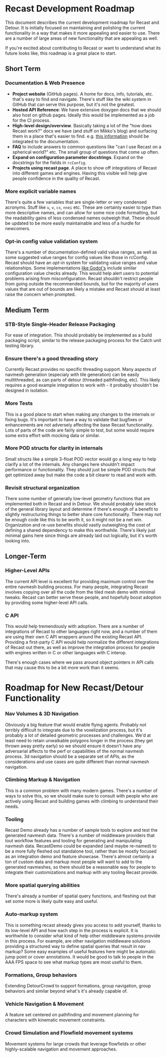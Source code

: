 # Recast Development Roadmap

This document describes the current development roadmap for Recast and Detour.  It is initially focused on maintaining and polishing the current functionality in a way that makes it more appealing and easier to use.  There are a number of large areas of new functionality that are appealing as well.  

If you're excited about contributing to Recast or want to understand what its future looks like, this roadmap is a great place to start.

## Short Term

### Documentation & Web Presence
-   **Project website** (GitHub pages). A home for docs, info, tutorials, etc. that's easy to find and navigate. There's stuff like the wiki system in GitHub that can serve this purpose, but it's not the greatest.
-   **Hosted API Reference**: We have extensive doxygen docs that we should also host on github pages.  Ideally this would be implemented as a job for the CI process.
-   **High-level design/overview**. Basically taking a lot of the "how does Recast work?" docs we have (and stuff on Mikko's blog) and surfacing them in a place that's easier to find.  e.g. [this information](http://digestingduck.blogspot.com/2010/02/slides-from-past.html) should be integrated to the documentation.
-   **FAQ** to include answers to common questions like "can I use Recast on a spherical world?" etc. The small group of questions that come up often.
-   **Expand on configuration parameter docstrings**. Expand on the docstrings for the fields in `rcConfig`.
-   **Projects using recast page**. A place to show off integrations of Recast into different games and engines. Having this visible will help give people confidence in the quality of Recast.

### More explicit variable names
There's quite a few variables that are single-letter or very condensed acronyms. Stuff like `u`, `v`, `cs`, `nnei` etc. These are certainly easier to type than more descriptive names, and can allow for some nice code formatting, but the readability gains of less condensed names outweigh that.  These should be updated to be more easily maintainable and less of a hurdle for newcomers.

### Opt-in config value validation system
There's a number of documentation-defined valid value ranges, as well as some suggested value ranges for config values like those in rcConfig.  Recast should have an _opt-in_ system for validating value ranges and value relationships.  Some implementations [like Godot's](https://github.com/godotengine/godot/blob/c7ceb94e372216b1b033d7c2ac26d5b7545c4dac/modules/navigation/navigation_mesh_generator.cpp#L545-L568) include similar configuration value checks already.  This would help alert users to potential problems arising from misconfiguration.  Recast shouldn't restrict people from going outside the recommended bounds, but for the majority of users values that are out of bounds are likely a mistake and Recast should at least raise the concern when prompted.

## Medium Term

### STB-Style Single-Header Release Packaging
For ease of integration. This should probably be implemented as a build packaging script, similar to the release packaging process for the Catch unit testing library.

### Ensure there's a good threading story
Currently Recast provides no specific threading support.  Many aspects of navmesh generation (especialy with tile generation) can be easily multithreaded, as can parts of detour (threaded pathfinding, etc).  This likely requires a good example integration to work with - it probably shouldn't be designed in isolation.

### More Tests
This is a good place to start when making any changes to the internals or fixing bugs. It's important to have a way to validate that bugfixes or enhancements are not adversely affecting the base Recast functionality. Lots of parts of the code are fairly simple to test, but some would require some extra effort with mocking data or similar.

### More POD structs for clarity in internals
Small structs like a simple 3-float POD vector would go a long way to help clarify a lot of the internals. Any changes here shouldn't impact performance or functionality. They should just be simple POD structs that get optimized away but make the code a bit clearer to read and work with.

### Revisit structural organization
There some number of generally low-level geometry functions that are implemented both in Recast and in Detour. We should probably take stock of the general library layout and determine if there's enough of a benefit to slightly restructuring things to better share core functionality. There may not be enough code like this to be worth it, so it might not be a net win.  Organization and re-use benefits should vastly outweighing the cost of defining a shared dependency to make this worthwhile.  There's likely just minimal gains here since things are already laid out logically, but it's worth looking into.

## Longer-Term

### Higher-Level APIs
The current API level is excellent for providing maximum control over the entire navmesh building process. For many people, integrating Recast involves copying over all the code from the tiled mesh demo with minimal tweaks. Recast can better serve these people, and hopefully boost adoption by providing some higher-level API calls.

### C API
This would help tremendously with adoption. There are a number of integrations of Recast to other languages right now, and a number of them are using their own C API wrappers around the existing Recast API. Providing a first-party C API would help normalize the different integrations of Recast out there, as well as improve the integration process for people with engines written in C or other languages with C interop.

There's enough cases where we pass around object pointers in API calls that may cause this to be a bit more work than it seems.

# Roadmap for New Recast/Detour Functionality

### Nav Volumes & 3D Navigation
Obviously a big feature that would enable flying agents. Probably not terribly difficult to integrate due to the voxelization process, but it's probably a lot of detailed geometric processes and challenges. We'd at least need to retain unwalkable polygons longer in the process (they get thrown away pretty early) so we should ensure it doesn't have any adversarial affects to the perf or capabilities of the normal navmesh process.  3d navigation should be a separate set of APIs, as the considerations and use cases are quite different than normal navmesh navigation.

### Climbing Markup & Navigation
This is a common problem with many modern games.  There's a number of ways to solve this, so we should make sure to consult with people who are actively using Recast and building games with climbing to understand their needs. 

### Tooling
Recast Demo already has a number of sample tools to explore and test the generated navmesh data. There's a number of middleware providers that tout workflow features and tooling for generating and manipulating navmesh data. RecastDemo could be expanded (and maybe re-named) to be a more fully fleshed out standalone tool, rather than be mostly focused as an integration demo and feature showcase. There's almost certainly a ton of custom data and markup most people will want to add to the generated navmeshes, so there should be a reasonable way for people to integrate their customizations and markup with any tooling Recast provide.

### More spatial querying abilities
There's already a number of spatial query functions, and fleshing out that set some more is likely quite easy and useful.

### Auto-markup system
This is something recast already gives you access to add yourself, thanks to its low-level API and how each step in the process is explicit.  It is worthwhile to consider what kind of help other middleware systems provide in this process. For example, are other navigation middleware solutions providing a structured way to define spatial queries that result in nav markup? Some easy examples of useful features here might be automatic jump point or cover annotations. It would be good to talk to people in the AAA FPS space to see what markup types are most useful to them.

### Formations, Group behaviors
Extending DetourCrowd to support formations, group navigation, group behaviors and similar beyond what's it's already capable of.

### Vehicle Navigation & Movement
A feature set centered on pathfinding and movement planning for characters with kinematic movement constraints.

### Crowd Simulation and Flowfield movement systems
Movement systems for large crowds that leverage flowfields or other highly-scalable navigation and movement approaches.